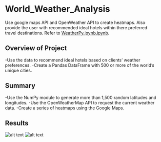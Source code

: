 # World_Weather_Analysis
Use google maps API and OpenWeather API to create heatmaps. Also provide the user with recommended ideal hotels within there preferred travel destinations.
Refer to [WeatherPy.ipynb.ipynb](../main/WeatherPy.ipynb).

## Overview of Project
-Use the data to recommend ideal hotels based on clients’ weather preferences.
-Create a Pandas DataFrame with 500 or more of the world’s unique cities.

## Summary
-Use the NumPy module to generate more than 1,500 random latitudes and longitudes.
-Use the OpenWeatherMap API to request the current weather data.
-Create a series of heatmaps using the Google Maps.


## Results
![alt text](../main/Vacation_Search/Vacation_Search.png "Vacation_Search")
![alt text](../main/Vacation_Itinerary/Vacation_Itinerary.png "Vacation_Itinerary")
